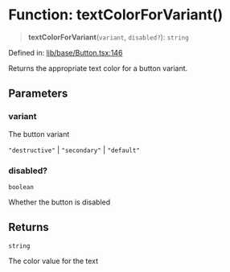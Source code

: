 # Function: textColorForVariant()

> **textColorForVariant**(`variant`, `disabled?`): `string`

Defined in: [lib/base/Button.tsx:146](https://github.com/aldesgroup/goaldn/blob/6a7943d02984b1a6b41d76a3a483a1484b644076/lib/base/Button.tsx#L146)

Returns the appropriate text color for a button variant.

## Parameters

### variant

The button variant

`"destructive"` | `"secondary"` | `"default"`

### disabled?

`boolean`

Whether the button is disabled

## Returns

`string`

The color value for the text
